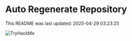 # Auto Regenerate Repository

This README was last updated: 2025-04-29 03:23:25

 ![TryHackMe](https://tryhackme.com/badge/533634)
